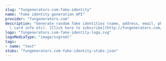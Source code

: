 ```yaml
---
slug: "fungenerators-com-fake-identity"
name: "Fake identity generation API"
provider: "fungenerators.com"
description: "Generate random fake identities (name, address, email, phone , credit\
  \ card info etc). [Click here to subscribe](http://fungenerators.com/api/fakeidentity/)\n"
logo: "fungenerators.com-fake-identity-logo.svg"
logoMediaType: "image/svg+xml"
tags:
- name: "text"
stubs: "fungenerators.com-fake-identity-stubs.json"
---
```

